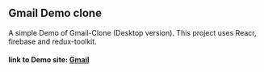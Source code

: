 <h2>Gmail Demo clone</h2>
A simple Demo of Gmail-Clone (Desktop version).
This project uses Reacr, firebase and redux-toolkit.

<h4>link to Demo site: <a href="https://clone-v1-61b7f.web.app">Gmail</a>